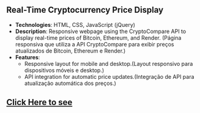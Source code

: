 ## Real-Time Cryptocurrency Price Display

- **Technologies**: HTML, CSS, JavaScript (jQuery)
- **Description**: Responsive webpage using the CryptoCompare API to display real-time prices of Bitcoin, Ethereum, and Render.
  (Página responsiva que utiliza a API CryptoCompare para exibir preços atualizados de Bitcoin, Ethereum e Render.)
- **Features**:
  - Responsive layout for mobile and desktop.(Layout responsivo para dispositivos móveis e desktop.)
  - API integration for automatic price updates.(Integração de API para atualização automática dos preços.)

## [Click Here to see](https://liviagalletti.github.io/frontend/crypto/index.html)
